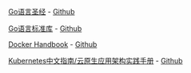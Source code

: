 [Go语言圣经](https://docs.hundan.org/gopl-zh/) - [Github](https://github.com/gopl-zh/gopl-zh.github.com)

[Go语言标准库](https://books.studygolang.com/The-Golang-Standard-Library-by-Example/) - [Github](https://github.com/polaris1119/The-Golang-Standard-Library-by-Example)

[Docker Handbook](https://jimmysong.io/docker-handbook/) - [Github](https://github.com/rootsongjc/docker-handbook)

[Kubernetes中文指南/云原生应用架构实践手册](https://jimmysong.io/kubernetes-handbook/) - [Github](https://github.com/rootsongjc/kubernetes-handbook)
